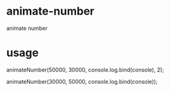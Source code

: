 animate-number
==============

animate number

usage
==============

animateNumber(50000, 30000, console.log.bind(console), 2);

animateNumber(30000, 50000, console.log.bind(console));